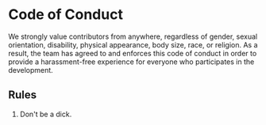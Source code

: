 # Code of Conduct

We strongly value contributors from anywhere, regardless of gender, sexual orientation, disability, physical appearance, body size, race, or religion. As a result, the team has agreed to and enforces this code of conduct in order to provide a harassment-free experience for everyone who participates in the development.

## Rules

1. Don't be a dick.
